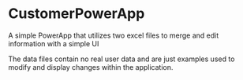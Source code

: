 # CustomerPowerApp
A simple PowerApp that utilizes two excel files to merge and edit information with a simple UI

The data files contain no real user data and are just examples used to modify and display changes within the application.
